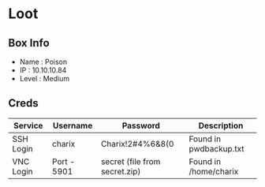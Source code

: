 # Loot

## Box Info
- Name : Poison
- IP : 10.10.10.84
- Level : Medium

## Creds

| Service | Username | Password | Description |
| --- | --- | --- | ---| 
| SSH Login | charix  | Charix!2#4%6&8(0 | Found in pwdbackup.txt |
| VNC Login | Port - 5901  | secret (file from secret.zip) | Found in /home/charix |